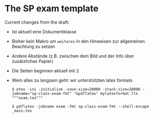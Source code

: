 # The SP exam template

Current changes from the draft:

* Ist aktuell eine Dokumentklasse
* Bisher kein Makro um `weiteres` in den Hinweisen zur allgemeinen Beachtung zu setzen
* Andere Abstände (z.B. zwischen dem Bild und der Info über zusätzliches Papier)
* Die Seiten beginnen aktuell mit 2

* Wem alles zu langsam geht: wir unterstützten latex formats

   ```shell
   $ etex -ini -initialize -save-size=20000 -stack-size=20000 -jobname="sp-class-exam-fmt" "&pdflatex" mylatexformat.ltx """exam.tex"""

   $ pdflatex -jobname exam -fmt sp-class-exam-fmt --shell-escape _main.tex
   ```